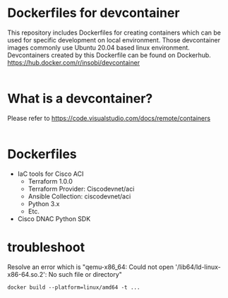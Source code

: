 # Dockerfiles for devcontainer
This repository includes Dockerfiles for creating containers which can be used for specific development on local environment. Those devcontainer images commonly use Ubuntu 20.04 based linux environment. Devcontainers created by this Dockerfile can be found on Dockerhub. https://hub.docker.com/r/insobi/devcontainer
<br><br>

# What is a devcontainer?
Please refer to https://code.visualstudio.com/docs/remote/containers
<br><br>

# Dockerfiles
- IaC tools for Cisco ACI
  - Terraform 1.0.0
  - Terraform Provider: Ciscodevnet/aci
  - Ansible Collection: ciscodevnet/aci
  - Python 3.x
  - Etc.
- Cisco DNAC Python SDK

# troubleshoot

Resolve an error which is "qemu-x86_64: Could not open '/lib64/ld-linux-x86-64.so.2': No such file or directory" 

```
docker build --platform=linux/amd64 -t ...
```